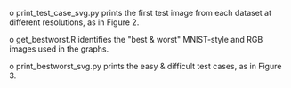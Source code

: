 o print_test_case_svg.py prints the first test image from each dataset at different resolutions, as in Figure 2.
	
o get_bestworst.R identifies the "best & worst" MNIST-style and RGB images used in the graphs.
	
o print_bestworst_svg.py prints the easy & difficult test cases, as in Figure 3.

